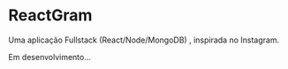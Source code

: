 # ReactGram

Uma aplicação Fullstack (React/Node/MongoDB) , inspirada no Instagram.

Em desenvolvimento...